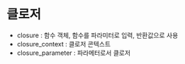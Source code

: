 # 클로저

* closure : 함수 객체, 함수를 파라미터로 입력, 반환값으로 사용
* closure_context : 클로저 콘텍스트
* closure_parameter : 파라메터로서 클로저   